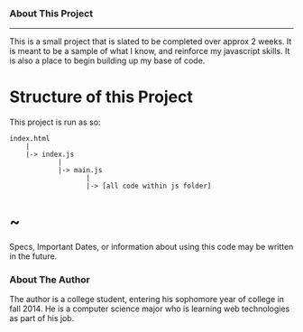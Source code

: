 
### About This Project
-----

This is a small project that is slated to be completed over approx 2 weeks.  It is meant to be a sample of what I know, 
and reinforce my javascript skills.  It is also a place to begin building up my base of code.



# Structure of this Project

This project is run as so:

    index.html
        |
        |-> index.js
                |
                |-> main.js
                       |
                       |-> [all code within js folder]
                       

 # ~

Specs, Important Dates, or information about using this code may be written in the future.


### About The Author

The author is a college student, entering his sophomore year of college in fall 2014.  He is a computer science major
who is learning web technologies as part of his job.